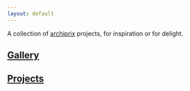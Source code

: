 ```yaml
---
layout: default
---
```


A collection of [archiprix](https://www.archiprix.org/2019/) projects, for inspiration or for delight.

## [Gallery]({{site.url}}/gallery)
## [Projects]({{site.url}}/projects)

